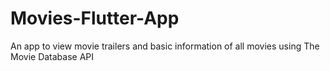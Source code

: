# Movies-Flutter-App
An app to view movie trailers and basic information of all movies using The Movie Database API
